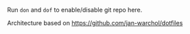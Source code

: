 Run `don` and `dof` to enable/disable git repo here.

Architecture based on https://github.com/jan-warchol/dotfiles
